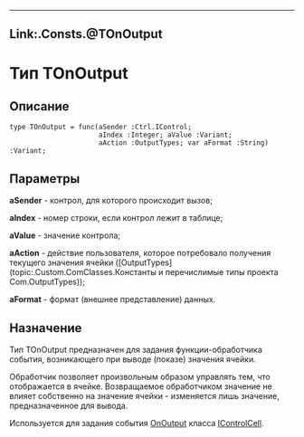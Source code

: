 ﻿---
Link:.Consts.@TOnOutput
---

# Тип TOnOutput

## Описание

    type TOnOutput = func(aSender :Ctrl.IControl;
                          aIndex :Integer; aValue :Variant;
                          aAction :OutputTypes; var aFormat :String) :Variant;

## Параметры

**aSender** - контрол, для которого происходит вызов;

**aIndex** - номер строки, если контрол лежит в таблице;

**aValue** - значение контрола;

**aAction** - действие пользователя, которое потребовало получения текущего значения ячейки
([OutputTypes](topic:.Custom.ComClasses.Константы и перечислимые типы проекта Com.OutputTypes));

**aFormat** - формат (внешнее представление) данных.

## Назначение

Тип TOnOutput предназначен для задания функции-обработчика события,
возникающего при выводе (показе) значения ячейки.

Обработчик позволяет произвольным образом управлять тем, что отображается в ячейке.
Возвращаемое обработчиком значение не влияет собственно на значение ячейки - изменяется
лишь значение, предназначенное для вывода.

Используется для задания события [OnOutput](topic:.Custom.ComClasses.Ctrl.IControlCell.OnOutput)
класса [IControlCell](topic:.Custom.ComClasses.Ctrl.IControlCell.Default).